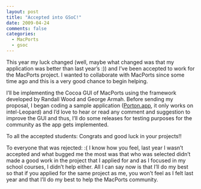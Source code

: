 ```yaml
---
layout: post
title: "Accepted into GSoC!"
date: 2009-04-24
comments: false
categories:
  - MacPorts
  - gsoc
---
```


 <p>This year my luck changed (well, maybe what changed was that my application was better than last year’s :)) and I’ve been accepted to work for the MacPorts project. I wanted to collaborate with MacPorts since some time ago and this is a very good chance to begin helping.</p>
<p>I’ll be implementing the Cocoa <span class='caps'>GUI</span> of MacPorts using the framework developed by Randall Wood and George Armah. Before sending my proposal, I began coding a sample application (<a href='http://juanger.googlepages.com/Porton-app.zip'>Porton.app</a>, it only works on intel-Leopard) and I’d love to hear or read any comment and suggestion to improve the <span class='caps'>GUI</span> and thus, I’ll do some releases for testing purposes for the community as the app gets implemented.</p>
<p>To all the accepted students: Congrats and good luck in your projects!!</p>
<p>To everyone that was rejected: :( I know how you feel, last year I wasn’t accepted and what bugged me the most was that who was selected didn’t made a good work in the project that I applied for and as I focused in my school courses, I didn’t help either. All I can say now is that I’ll do my best so that if you applied for the same project as me, you won’t feel as I felt last year and that I’ll do my best to help the MacPorts community.</p>
